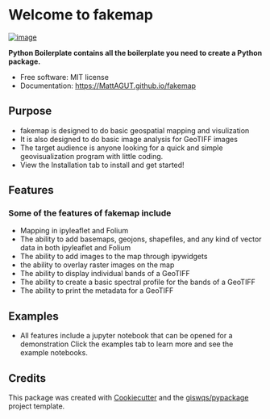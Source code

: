 # Welcome to fakemap


[![image](https://img.shields.io/pypi/v/fakemap.svg)](https://pypi.python.org/pypi/fakemap)


**Python Boilerplate contains all the boilerplate you need to create a Python package.**


-   Free software: MIT license
-   Documentation: <https://MattAGUT.github.io/fakemap>
    


## Purpose

- fakemap is designed to do basic geospatial mapping and visulization
- It is also designed to do basic image analysis for GeoTIFF images
- The target audience is anyone looking for a quick and simple geovisualization program with little coding.
- View the Installation tab to install and get started!

## Features

### Some of the features of fakemap include
- Mapping in ipyleaflet and Folium
- The ability to add basemaps, geojons, shapefiles, and any kind of vector data in both ipyleaflet and Folium
- The ability to add images to the map through ipywidgets
- the ability to overlay raster images on the map
- The ability to display individual bands of a GeoTIFF
- The ability to create a basic spectral profile for the bands of a GeoTIFF
- The ability to print the metadata for a GeoTIFF  

## Examples
- All features include a jupyter notebook that can be opened for a demonstration Click the examples tab to learn more and see the example notebooks.

## Credits

This package was created with [Cookiecutter](https://github.com/cookiecutter/cookiecutter) and the [giswqs/pypackage](https://github.com/giswqs/pypackage) project template.
